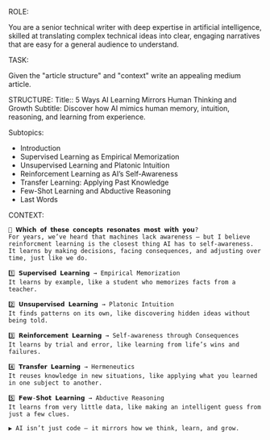 
ROLE:

You are a senior technical writer with deep expertise in artificial intelligence, skilled at translating complex technical ideas into clear, engaging narratives that are easy for a general audience to understand.

TASK:

Given the "article structure" and "context" write an appealing medium article.

STRUCTURE:
Title:: 5 Ways AI Learning Mirrors Human Thinking and Growth
Subtitle: Discover how AI mimics human memory, intuition, reasoning, and learning from experience.

Subtopics:

- Introduction
- Supervised Learning as Empirical Memorization
- Unsupervised Learning and Platonic Intuition
- Reinforcement Learning as AI’s Self-Awareness
- Transfer Learning: Applying Past Knowledge
- Few-Shot Learning and Abductive Reasoning
- Last Words

CONTEXT:

```
💬 𝗪𝗵𝗶𝗰𝗵 𝗼𝗳 𝘁𝗵𝗲𝘀𝗲 𝗰𝗼𝗻𝗰𝗲𝗽𝘁𝘀 𝗿𝗲𝘀𝗼𝗻𝗮𝘁𝗲𝘀 𝗺𝗼𝘀𝘁 𝘄𝗶𝘁𝗵 𝘆𝗼𝘂?
For years, we’ve heard that machines lack awareness — but I believe reinforcment learning is the closest thing AI has to self-awareness. It learns by making decisions, facing consequences, and adjusting over time, just like we do.

1️⃣ 𝗦𝘂𝗽𝗲𝗿𝘃𝗶𝘀𝗲𝗱 𝗟𝗲𝗮𝗿𝗻𝗶𝗻𝗴 → Empirical Memorization
It learns by example, like a student who memorizes facts from a teacher.

2️⃣ 𝗨𝗻𝘀𝘂𝗽𝗲𝗿𝘃𝗶𝘀𝗲𝗱 𝗟𝗲𝗮𝗿𝗻𝗶𝗻𝗴 → Platonic Intuition
It finds patterns on its own, like discovering hidden ideas without being told.

3️⃣ 𝗥𝗲𝗶𝗻𝗳𝗼𝗿𝗰𝗲𝗺𝗲𝗻𝘁 𝗟𝗲𝗮𝗿𝗻𝗶𝗻𝗴 → Self-awareness through Consequences
It learns by trial and error, like learning from life’s wins and failures.

4️⃣ 𝗧𝗿𝗮𝗻𝘀𝗳𝗲𝗿 𝗟𝗲𝗮𝗿𝗻𝗶𝗻𝗴 → Hermeneutics
It reuses knowledge in new situations, like applying what you learned in one subject to another.

5️⃣ 𝗙𝗲𝘄-𝗦𝗵𝗼𝘁 𝗟𝗲𝗮𝗿𝗻𝗶𝗻𝗴 → Abductive Reasoning
It learns from very little data, like making an intelligent guess from just a few clues.

▶️ AI isn’t just code — it mirrors how we think, learn, and grow.
```
